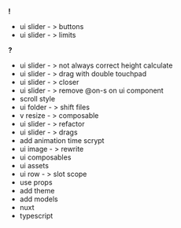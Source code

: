 **!**

- ui slider - > buttons
- ui slider - > limits

**?**

- ui slider - > not always correct height calculate
- ui slider - > drag with double touchpad
- ui slider - > closer
- ui slider - > remove @on-s on ui component
- scroll style
- ui folder - > shift files
- v resize - > composable
- ui slider - > refactor
- ui slider - > drags
- add animation time scrypt
- ui image - > rewrite
- ui composables
- ui assets
- ui row - > slot scope
- use props
- add theme
- add models
- nuxt
- typescript
